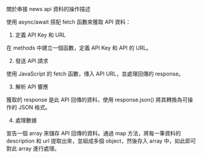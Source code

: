 關於串接 news api 資料的操作描述

使用 async/await 搭配 fetch 函數來獲取 API 資料：

1. 定義 API Key 和 URL

在 methods 中建立一個函數，定義 API Key 和 API 的 URL。

2. 發送 API 請求

使用 JavaScript 的 fetch 函數，傳入 API URL，並處理回傳的 response。

3. 解析 API 響應

獲取的 response 是此 API 回傳的資料，使用 response.json() 將其轉換為可操作的 JSON 格式。

4. 處理數據

宣告一個 array 來儲存 API 回傳的資料。通過 map 方法，將每一筆資料的 description 和 url 提取出來，並組成多個 object，然後存入 array 中，如此即可對此 array 進行處理。
